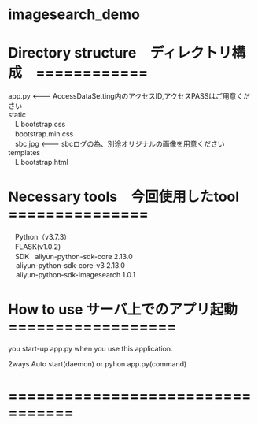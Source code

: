 # imagesearch_demo  

# Directory structure　ディレクトリ構成　============


app.py  <--- AccessDataSetting内のアクセスID,アクセスPASSはご用意ください  
static  
 　L bootstrap.css  
   　bootstrap.min.css  
   　sbc.jpg  <--- sbcログの為、別途オリジナルの画像を用意ください  
templates  
 　L bootstrap.html  


# Necessary tools　今回使用したtool　===============  
　Python（v3.7.3）  
　FLASK(v1.0.2)  
　SDK   
    aliyun-python-sdk-core 2.13.0  
    aliyun-python-sdk-core-v3 2.13.0  
    aliyun-python-sdk-imagesearch 1.0.1　

# How to use  サーバ上でのアプリ起動　==================

you start-up app.py when you use this application.

2ways
 Auto start(daemon)
      or
 pyhon app.py(command)

# =================================
